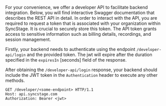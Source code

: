 <!-- This is the MASTER swagger.json URL: https://o9cl790zx7.execute-api.us-east-1.amazonaws.com/swagger.json unable yet to resolve CORS issue, payload must be copied manually to the ./swagger.json file in the MKDOCS project -->
<!-- <swagger-ui src="https://o9cl790zx7.execute-api.us-east-1.amazonaws.com/swagger.json"/> -->

For your convenience, we offer a developer API to facilitate backend integration. Below, you will find interactive Swagger documentation that describes the REST API in detail. In order to interact with the API, you are required to request a token that is associated with your organization within SyncStage. It is crucial to securely store this token. The API token grants access to sensitive information such as billing details, recordings, and session management.

Firstly, your backend needs to authenticate using the endpoint `/developer-api/login` and the provided token. The jwt will expire after the duration specified in the `expiresIn` [seconds] field of the response.

After obtaining the `/developer-api/login` response, your backend should include the JWT token in the `Authentication` header to execute any other methods.

```
GET /developer/<some-endpoint> HTTP/1.1
Host: api.syncstage.com
Authorization: Bearer <jwt>
```

<swagger-ui src="./swagger.json"/>
